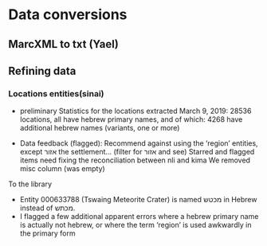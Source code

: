 # Data conversions
## MarcXML to txt (Yael)
## Refining data
### Locations entities(sinai)
- preliminary Statistics for the locations extracted March 9, 2019:
28536 locations, all have hebrew primary names, and of which:
4268 have additional hebrew names (variants, one or more)


- Data feedback (flagged):
Recommend against using the ‘region’ entities, except אזור the settlement… (filter for אזור and see)
Starred and flagged items need fixing the reconciliation between nli and kima
We removed misc column (was empty)

To the library
* Entity 000633788 (Tswaing Meteorite Crater) is named מכטש in Hebrew instead of מכתש.
* I flagged a few additional apparent errors where a hebrew primary name is actually not hebrew, or where the term ‘region’ is used awkwardly in the primary form
